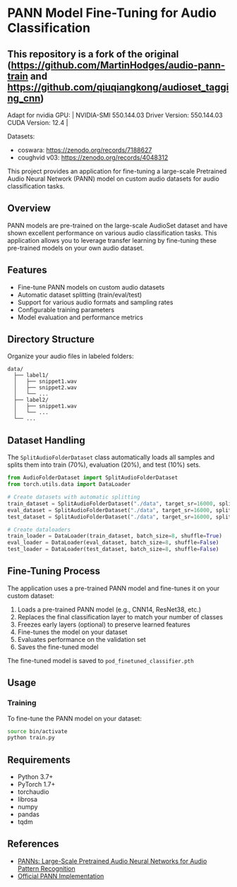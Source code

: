 # PANN Model Fine-Tuning for Audio Classification

## This repository is a fork of the original (https://github.com/MartinHodges/audio-pann-train  and https://github.com/qiuqiangkong/audioset_tagging_cnn)

Adapt for nvidia GPU: | NVIDIA-SMI 550.144.03             Driver Version: 550.144.03     CUDA Version: 12.4     |

Datasets:
- coswara:  https://zenodo.org/records/7188627
- coughvid v03:  https://zenodo.org/records/4048312



This project provides an application for fine-tuning a large-scale Pretrained Audio Neural Network (PANN) model on custom audio datasets for audio classification tasks.

## Overview

PANN models are pre-trained on the large-scale AudioSet dataset and have shown excellent performance on various audio classification tasks. This application allows you to leverage transfer learning by fine-tuning these pre-trained models on your own audio dataset.

## Features

- Fine-tune PANN models on custom audio datasets
- Automatic dataset splitting (train/eval/test)
- Support for various audio formats and sampling rates
- Configurable training parameters
- Model evaluation and performance metrics

## Directory Structure

Organize your audio files in labeled folders:

```
data/
  ├── label1/
  │   ├── snippet1.wav
  │   ├── snippet2.wav
  │   └── ...
  ├── label2/
  │   ├── snippet1.wav
  │   └── ...
  └── ...
```

## Dataset Handling

The `SplitAudioFolderDataset` class automatically loads all samples and splits them into train (70%), evaluation (20%), and test (10%) sets.

```python
from AudioFolderDataset import SplitAudioFolderDataset
from torch.utils.data import DataLoader

# Create datasets with automatic splitting
train_dataset = SplitAudioFolderDataset("./data", target_sr=16000, split_type='train')
eval_dataset = SplitAudioFolderDataset("./data", target_sr=16000, split_type='eval')
test_dataset = SplitAudioFolderDataset("./data", target_sr=16000, split_type='test')

# Create dataloaders
train_loader = DataLoader(train_dataset, batch_size=8, shuffle=True)
eval_loader = DataLoader(eval_dataset, batch_size=8, shuffle=False)
test_loader = DataLoader(test_dataset, batch_size=8, shuffle=False)
```

## Fine-Tuning Process

The application uses a pre-trained PANN model and fine-tunes it on your custom dataset:

1. Loads a pre-trained PANN model (e.g., CNN14, ResNet38, etc.)
2. Replaces the final classification layer to match your number of classes
3. Freezes early layers (optional) to preserve learned features
4. Fine-tunes the model on your dataset
5. Evaluates performance on the validation set
6. Saves the fine-tuned model

The fine-tuned model is saved to `pod_finetuned_classifier.pth`

## Usage

### Training

To fine-tune the PANN model on your dataset:

```bash
source bin/activate
python train.py
```

## Requirements

- Python 3.7+
- PyTorch 1.7+
- torchaudio
- librosa
- numpy
- pandas
- tqdm

## References

- [PANNs: Large-Scale Pretrained Audio Neural Networks for Audio Pattern Recognition](https://arxiv.org/abs/1912.10211)
- [Official PANN Implementation](https://github.com/qiuqiangkong/audioset_tagging_cnn)
